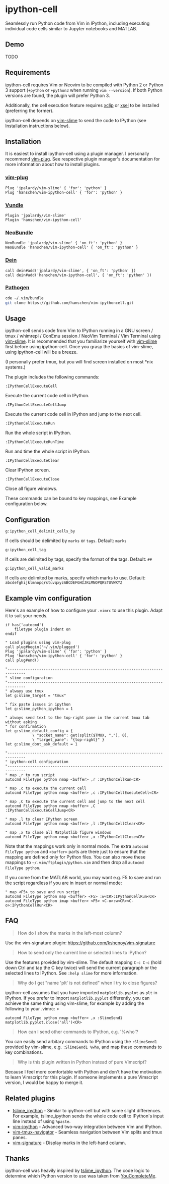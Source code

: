 ipython-cell
============

Seamlessly run Python code from Vim in IPython, including executing individual
code cells similar to Jupyter notebooks and MATLAB.


Demo
----

TODO


Requirements
------------

ipython-cell requires Vim or Neovim to be compiled with Python 2 or Python 3
support (`+python` or `+python3` when running `vim --version`). If both Python
versions are found, the plugin will prefer Python 3.

Additionally, the cell execution feature requires [xclip] or [xsel] to be
installed (preferring the former).

ipython-cell depends on [vim-slime] to send the code to IPython (see
Installation instructions below).

[xclip]: https://github.com/astrand/xclip
[xsel]: https://github.com/kfish/xsel
[vim-slime]: https://github.com/jpalardy/vim-slime


Installation
------------

It is easiest to install ipython-cell using a plugin manager. I personally
recommend [vim-plug]. See respective plugin manager's documentation for more
information about how to install plugins.

### [vim-plug]

~~~vim
Plug 'jpalardy/vim-slime' { 'for': 'python' }
Plug 'hanschen/vim-ipython-cell' { 'for': 'python' }
~~~

### [Vundle]

~~~vim
Plugin 'jpalardy/vim-slime'
Plugin 'hanschen/vim-ipython-cell'
~~~

### [NeoBundle]

~~~vim
NeoBundle 'jpalardy/vim-slime' { 'on_ft': 'python' }
NeoBundle 'hanschen/vim-ipython-cell' { 'on_ft': 'python' }
~~~

### [Dein]

~~~vim
call dein#add('jpalardy/vim-slime', { 'on_ft': 'python' })
call dein#add('hanschen/vim-ipython-cell', { 'on_ft': 'python' })
~~~

### [Pathogen]

~~~sh
cde ~/.vim/bundle
git clone https://github.com/hanschen/vim-ipythoncell.git
~~~

[vim-plug]: https://github.com/junegunn/vim-plug
[Vundle]: https://github.com/VundleVim/Vundle.vim
[NeoBundle]: https://github.com/Shougo/neobundle.vim
[Dein]: https://github.com/Shougo/dein.vim
[Pathogen]: https://github.com/tpope/vim-pathogen


Usage
-----

ipython-cell sends code from Vim to IPython running in a GNU screen / tmux /
whimrepl / ConEmu session / NeoVim Terminal / Vim Terminal using [vim-slime].
It is recommended that you familiarize yourself with [vim-slime] first before
using ipython-cell. Once you grasp the basics of vim-slime, using ipython-cell
will be a breeze.

(I personally prefer tmux, but you will find screen installed on most *nix
systems.)

The plugin includes the following commands:

    :IPythonCellExecuteCell

Execute the current code cell in IPython.

    :IPythonCellExecuteCellJump

Execute the current code cell in IPython and jump to the next cell.

    :IPythonCellExecuteRun

Run the whole script in IPython.

    :IPythonCellExecuteRunTime

Run and time the whole script in IPython.

    :IPythonCellExecuteClear

Clear IPython screen.

    :IPythonCellExecuteClose

Close all figure windows.

These commands can be bound to key mappings, see Example configuration below.

[vim-slime]: https://github.com/jpalardy/vim-slime


Configuration
-------------

    g:ipython_cell_delimit_cells_by

If cells should be delimited by `marks` or `tags`. Default: `marks`

    g:ipython_cell_tag

If cells are delimited by tags, specify the format of the tags. Default: `##`

    g:ipython_cell_valid_marks

If cells are delimited by marks, specify which marks to use.
Default: `abcdefghijklmnopqrstuvqxyzABCDEFGHIJKLMNOPQRSTUVWXYZ`


Example vim configuration
-------------------------

Here's an example of how to configure your `.vimrc` to use this plugin. Adapt
it to suit your needs.

~~~vim
if has('autocmd')
    filetype plugin indent on
endif

" Load plugins using vim-plug
call plug#begin('~/.vim/plugged')
Plug 'jpalardy/vim-slime' { 'for': 'python' }
Plug 'hanschen/vim-ipython-cell' { 'for': 'python' }
call plug#end()

"------------------------------------------------------------------------------
" slime configuration 
"------------------------------------------------------------------------------
" always use tmux
let g:slime_target = "tmux"

" fix paste issues in ipython
let g:slime_python_ipython = 1

" always send text to the top-right pane in the current tmux tab without asking
" for confirmation
let g:slime_default_config = {
            \ "socket_name": get(split($TMUX, ","), 0),
            \ "target_pane": "{top-right}" }
let g:slime_dont_ask_default = 1

"------------------------------------------------------------------------------
" ipython-cell configuration
"------------------------------------------------------------------------------
" map ,r to run script
autocmd FileType python nmap <buffer> ,r :IPythonCellRun<CR>

" map ,c to execute the current cell
autocmd FileType python nmap <buffer> ,c :IPythonCellExecuteCell<CR>

" map ,C to execute the current cell and jump to the next cell
autocmd FileType python nmap <buffer> ,C :IPythonCellExecuteCellJump<CR>

" map ,l to clear IPython screen
autocmd FileType python nmap <buffer> ,l :IPythonCellClear<CR>

" map ,x to close all Matplotlib figure windows
autocmd FileType python nmap <buffer> ,x :IPythonCellClose<CR>

~~~

Note that the mappings work only in normal mode. The extra
`autocmd FileType python` and `<buffer>` parts are there just to ensure that
the mapping are defined only for Python files. You can also move these
mappings to `~/.vim/ftplugin/python.vim` and then drop all
`autocmd FileType python`.

If you come from the MATLAB world, you may want e.g. F5 to save and run the
script regardless if you are in insert or normal mode:

~~~vim
" map <F5> to save and run script
autocmd FileType python map <buffer> <F5> :w<CR>:IPythonCellRun<CR>
autocmd FileType python imap <buffer> <F5> <C-o>:w<CR><C-o>:IPythonCellRun<CR>
~~~


FAQ
---

> How do I show the marks in the left-most column?

Use the vim-signature plugin: https://github.com/kshenoy/vim-signature

> How to send only the current line or selected lines to IPython?

Use the features provided by vim-slime. The default mapping `C-c C-c` (hold
down Ctrl and tap the C key twice) will send the current paragraph or the
selected lines to IPython. See `:help slime` for more information.

> Why do I get "name 'plt' is not defined" when I try to close figures?

ipython-cell assumes that you have imported `matplotlib.pyplot` as `plt` in
IPython. If you prefer to import `matplotlib.pyplot` differently, you can
achieve the same thing using vim-slime, for example by adding the following to
your .vimrc: >

    autocmd FileType python nmap <buffer> ,x :SlimeSend1 matplotlib.pyplot.close('all')<CR>

> How can I send other commands to IPython, e.g. '%who'?

You can easily send arbitary commands to IPython using the `:SlimeSend1`
provided by vim-slime, e.g. `:SlimeSend1 %who`, and map these commands to
key combinations.

> Why is this plugin written in Python instead of pure Vimscript?

Because I feel more comfortable with Python and don't have the motivation to
learn Vimscript for this plugin. If someone implements a pure Vimscript
version, I would be happy to merge it.


Related plugins
---------------

* [tslime\_ipython] - Similar to ipython-cell but with some slight differences.
  For example, tslime\_ipython sends the whole code cell to IPython's input
  line instead of using `%paste`.
* [vim-ipython] - Advanced two-way integration between Vim and IPython.
* [vim-tmux-navigator] - Seamless navigation between Vim splits and tmux panes.
* [vim-signature] - Display marks in the left-hand column.

[tslime\_ipython]: https://github.com/eldridgejm/tslime_ipython
[vim-tmux-navigator]: https://github.com/christoomey/vim-tmux-navigator
[vim-ipython]: https://github.com/ivanov/vim-ipython
[vim-signature]: https://github.com/kshenoy/vim-signature


Thanks
------

ipython-cell was heavily inspired by [tslime\_ipython].
The code logic to determine which Python version to use was taken from
[YouCompleteMe].

[tslime\_ipython]: https://github.com/eldridgejm/tslime_ipython
[YouCompleteMe]: https://github.com/Valloric/YouCompleteMe
